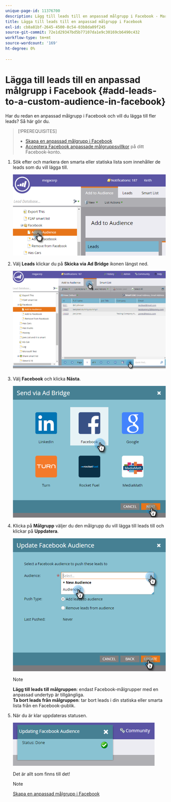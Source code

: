 ```yaml
---
unique-page-id: 11376700
description: Lägg till leads till en anpassad målgrupp i Facebook - Marketo Docs - produktdokumentation
title: Lägga till leads till en anpassad målgrupp i Facebook
exl-id: cb8a81bf-2645-4500-8c54-03b8da09f245
source-git-commit: 72e1d29347bd5b77107da1e9c30169cb6490c432
workflow-type: tm+mt
source-wordcount: '169'
ht-degree: 0%

---
```


# Lägga till leads till en anpassad målgrupp i Facebook {#add-leads-to-a-custom-audience-in-facebook}

Har du redan en anpassad målgrupp i Facebook och vill du lägga till fler leads? Så här gör du.

>[!PREREQUISITES]
>
>* [Skapa en anpassad målgrupp i Facebook](/help/marketo/product-docs/demand-generation/facebook/create-a-custom-audience-in-facebook.md)
>* [Acceptera Facebook anpassade målgruppsvillkor](https://www.facebook.com/ads/manage/customaudiences/tos.php) på ditt Facebook-konto.
>


1. Sök efter och markera den smarta eller statiska lista som innehåller de leads som du vill lägga till.

   ![](assets/one.png)

1. Välj **Leads** klickar du på **Skicka via Ad Bridge** ikonen längst ned.

   ![](assets/two-1.png)

1. Välj **Facebook** och klicka **Nästa**.

   ![](assets/three.png)

1. Klicka på **Målgrupp** väljer du den målgrupp du vill lägga till leads till och klickar på **Uppdatera**.

   ![](assets/4.png)

   >[!NOTE]
   >
   >**Lägg till leads till målgruppen**: endast Facebook-målgrupper med en anpassad undertyp är tillgängliga.\
   >**Ta bort leads från målgruppen**: tar bort leads i din statiska eller smarta lista från en Facebook-publik.

1. När du är klar uppdateras statusen.

   ![](assets/five-1.png)

   Det är allt som finns till det!

   >[!NOTE]
   >
   >[Skapa en anpassad målgrupp i Facebook](/help/marketo/product-docs/demand-generation/facebook/create-a-custom-audience-in-facebook.md)
